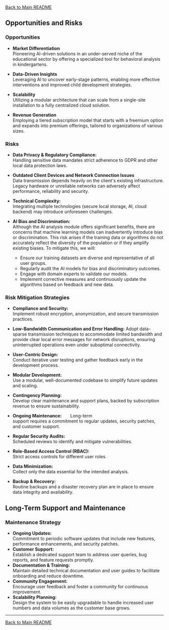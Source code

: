[Back to Main README](../README.md)

## Opportunities and Risks

### Opportunities

- **Market Differentiation**  
    Pioneering AI-driven solutions in an under-served niche of the educational sector by offering a specialized tool for behavioral analysis in kindergartens.
    
- **Data-Driven Insights**  
    Leveraging AI to uncover early-stage patterns, enabling more effective interventions and improved child development strategies.
    
- **Scalability**  
    Utilizing a modular architecture that can scale from a single-site installation to a fully centralized cloud solution.
    
- **Revenue Generation**  
    Employing a tiered subscription model that starts with a freemium option and expands into premium offerings, tailored to organizations of various sizes.

### Risks

- **Data Privacy & Regulatory Compliance:**  
    Handling sensitive data mandates strict adherence to GDPR and other local data protection laws.

- **Outdated Client Devices and Network Connection Issues**   
	Data transmission depends heavily on the client's existing infrastructure. Legacy hardware or unreliable networks can adversely affect performance, reliability and security.

- **Technical Complexity:**  
    Integrating multiple technologies (secure local storage, AI, cloud backend) may introduce unforeseen challenges.

- **AI Bias and Discrimination:**  
	Although the AI analysis module offers significant benefits, there are concerns that machine learning models can inadvertently introduce bias or discrimination. This risk arises if the training data or algorithms do not accurately reflect the diversity of the population or if they amplify existing biases. To mitigate this, we will:
	
	- Ensure our training datasets are diverse and representative of all user groups.
	- Regularly audit the AI models for bias and discriminatory outcomes.
	- Engage with domain experts to validate our models.
	- Implement corrective measures and continuously update the algorithms based on feedback and new data.

### Risk Mitigation Strategies 

- **Compliance and Security:**  
    Implement robust encryption, anonymization, and secure transmission practices.

- **Low-Bandwidth Communication and Error Handling:**
    Adopt data-sparse transmission techniques to accommodate limited bandwidth and provide clear local error messages for network disruptions, ensuring uninterrupted operations even under suboptimal connectivity.

- **User-Centric Design:**  
    Conduct iterative user testing and gather feedback early in the development process.

- **Modular Development:**  
    Use a modular, well-documented codebase to simplify future updates and scaling.

- **Contingency Planning:**  
    Develop clear maintenance and support plans, backed by subscription revenue to ensure sustainability.

- **Ongoing Maintenance:**   
	   Long-term support requires a commitment to regular updates, security patches, and customer support. 

- **Regular Security Audits:**  
    Scheduled reviews to identify and mitigate vulnerabilities.

- **Role-Based Access Control (RBAC):**  
    Strict access controls for different user roles.

- **Data Minimization:**  
    Collect only the data essential for the intended analysis.

- **Backup & Recovery:**  
    Routine backups and a disaster recovery plan are in place to ensure data integrity and availability.

## Long-Term Support and Maintenance

### Maintenance Strategy

- **Ongoing Updates:**  
    Commitment to periodic software updates that include new features, performance enhancements, and security patches.
- **Customer Support:**  
    Establish a dedicated support team to address user queries, bug reports, and feature requests promptly.
- **Documentation & Training:**  
    Maintain detailed technical documentation and user guides to facilitate onboarding and reduce downtime.
- **Community Engagement:**  
    Encourage user feedback and foster a community for continuous improvement.
- **Scalability Planning:**  
    Design the system to be easily upgradable to handle increased user numbers and data volumes as the customer base grows.


---
[Back to Main README](../README.md)
